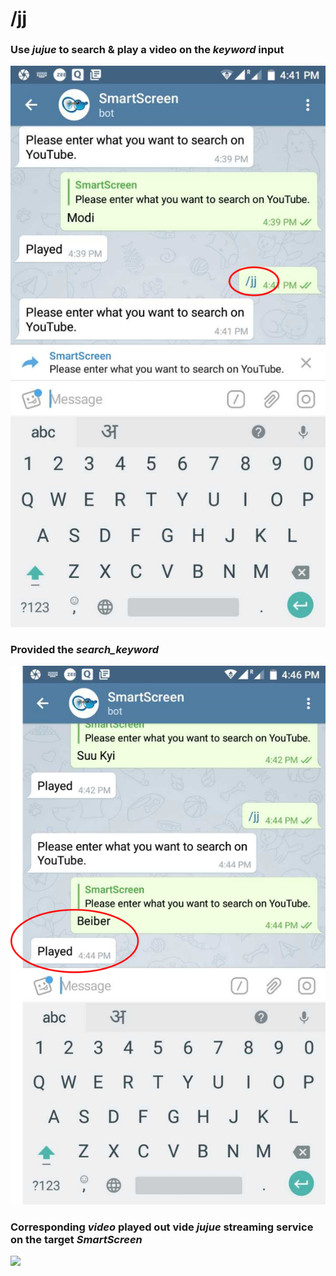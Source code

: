 # /jj


### Use _jujue_ to search & play a video on the _keyword_ input


![](assets/jj.png)



### Provided the _search_keyword_


![](assets/jj_key.png)



### Corresponding _video_ played out vide _jujue_ streaming service on the target _SmartScreen_


![](assets/jj_play.png)
